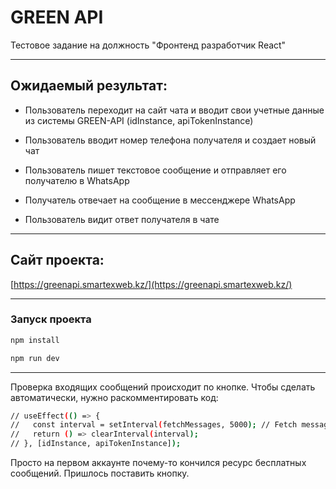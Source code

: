 # GREEN API

Тестовое задание на должность "Фронтенд разработчик React"

***

## Ожидаемый результат:

- Пользователь переходит на сайт чата и вводит свои учетные данные из
системы GREEN-API (idInstance, apiTokenInstance)
- Пользователь вводит номер телефона получателя и создает новый чат

- Пользователь пишет текстовое сообщение и отправляет его получателю в
WhatsApp

- Получатель отвечает на сообщение в мессенджере WhatsApp

- Пользователь видит ответ получателя в чате

***

## Сайт проекта:

[https://greenapi.smartexweb.kz/](https://greenapi.smartexweb.kz/)

***

### Запуск проекта

```bash
npm install
```

```bash
npm run dev
```

***

Проверка входящих сообщений происходит по кнопке. Чтобы сделать автоматически, нужно раскомментировать код:

```bash
// useEffect(() => {
//   const interval = setInterval(fetchMessages, 5000); // Fetch messages every 5 seconds
//   return () => clearInterval(interval);
// }, [idInstance, apiTokenInstance]);
```

Просто на первом аккаунте почему-то кончился ресурс бесплатных сообщений. Пришлось поставить кнопку.

